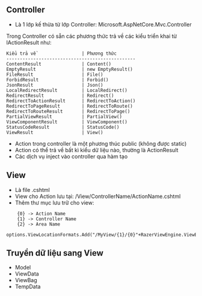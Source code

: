 ## Controller 
- Là 1 lớp kế thừa từ lớp Controller: Microsoft.AspNetCore.Mvc.Controller

Trong Controller có sẵn các phương thức trả về các kiểu triển khai từ IActionResult như:

    Kiểu trả về                 | Phương thức
    ------------------------------------------------
    ContentResult               | Content()
    EmptyResult                 | new EmptyResult()
    FileResult                  | File()
    ForbidResult                | Forbid()
    JsonResult                  | Json()
    LocalRedirectResult         | LocalRedirect()
    RedirectResult              | Redirect()
    RedirectToActionResult      | RedirectToAction()
    RedirectToPageResult        | RedirectToRoute()
    RedirectToRouteResult       | RedirectToPage()
    PartialViewResult           | PartialView()
    ViewComponentResult         | ViewComponent()
    StatusCodeResult            | StatusCode()
    ViewResult                  | View()

- Action trong controller là một phương thúc public (không được static)
- Action có thể trả về bất kì kiểu dữ liệu nào, thường là ActionResult
- Các dịch vụ inject vào controller qua hàm tạo

## View 
- Là file .cshtml
- View cho Action lưu tại: /View/ControllerName/ActionName.cshtml
- Thêm thư mục lưu trữ cho view:
```
    {0} -> Action Name
    {1} -> Controller Name
    {2} -> Area Name
    options.ViewLocationFormats.Add("/MyView/{1}/{0}"+RazerViewEngine.ViewExtension);
```
## Truyền dữ liệu sang View
- Model
- ViewData
- ViewBag 
- TempData 